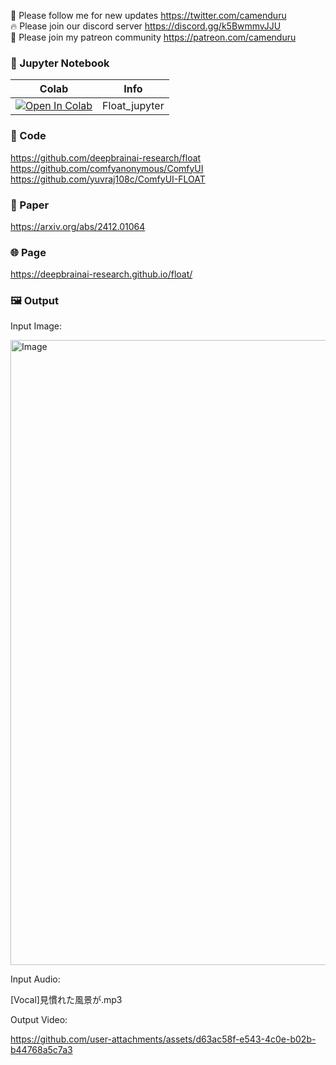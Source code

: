 🐣 Please follow me for new updates https://twitter.com/camenduru <br />
🔥 Please join our discord server https://discord.gg/k5BwmmvJJU <br />
🥳 Please join my patreon community https://patreon.com/camenduru <br />

### 🍊 Jupyter Notebook

| Colab | Info
| --- | --- |
[![Open In Colab](https://colab.research.google.com/assets/colab-badge.svg)](https://colab.research.google.com/github/camenduru/Float-jupyter/blob/main/Float_jupyter.ipynb) | Float_jupyter

### 🧬 Code
https://github.com/deepbrainai-research/float <br />
https://github.com/comfyanonymous/ComfyUI <br />
https://github.com/yuvraj108c/ComfyUI-FLOAT

### 📄 Paper
https://arxiv.org/abs/2412.01064

### 🌐 Page
https://deepbrainai-research.github.io/float/

### 🖼 Output

Input Image:

<img width="664" height="1000" alt="Image" src="https://github.com/user-attachments/assets/9e5fffb4-cb6a-46f6-a7b6-8c17eeacbac5" />

Input Audio:

[Vocal]見慣れた風景が.mp3

Output Video:

https://github.com/user-attachments/assets/d63ac58f-e543-4c0e-b02b-b44768a5c7a3
